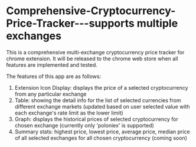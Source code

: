 # Comprehensive-Cryptocurrency-Price-Tracker---supports multiple exchanges

This is a comprehensive multi-exchange cryptocurrency price tracker for chrome extension. It will be released to the chrome web store when all features are implemented and tested.

The features of this app are as follows:
1) Extension Icon Display: displays the price of a selected cryptocurrency from any particular exchange
2) Table: showing the detail info for the list of selected currencies from different exchange markets (updated based on user selected value with each exchange's rate limit as the lower limit)
3) Graph: displays the historical prices of selected cryptocurrency for chosen exchange (currently only 'poloniex' is supported)
4) Summary stats: highest price, lowest price, average price, median price of all selected exchanges for all chosen cryptocurrency (coming soon)


